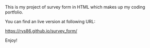 This is my project of survey form in HTML which makes up my coding portfolio. 

You can find an live version at following URL:

https://rys86.github.io/survey_form/

Enjoy!